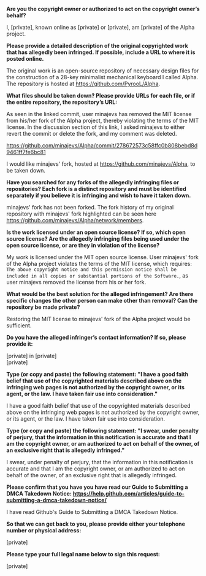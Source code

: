 **Are you the copyright owner or authorized to act on the copyright owner’s behalf?**

I, [private], known online as [private] or [private], am [private] of the Alpha project.

**Please provide a detailed description of the original copyrighted work that has allegedly been infringed. If possible, include a URL to where it is posted online.**

The original work is an open-source repository of necessary design files for the construction of a 28-key minimalist mechanical keyboard I called Alpha. The repository is hosted at https://github.com/PyrooL/Alpha.

**What files should be taken down? Please provide URLs for each file, or if the entire repository, the repository’s URL:**

As seen in the linked commit, user minajevs has removed the MIT license from his/her fork of the Alpha project, thereby violating the terms of the MIT license. In the discussion section of this link, I asked minajevs to either revert the commit or delete the fork, and my comment was deleted.  

https://github.com/minajevs/Alpha/commit/278672573c58ffc0b808bebd8d9461ff7fe6bc81

I would like minajevs' fork, hosted at https://github.com/minajevs/Alpha, to be taken down.

**Have you searched for any forks of the allegedly infringing files or repositories? Each fork is a distinct repository and must be identified separately if you believe it is infringing and wish to have it taken down.**

minajevs' fork has not been forked. The fork history of my original repository with minajevs' fork highlighted can be seen here https://github.com/minajevs/Alpha/network/members.

**Is the work licensed under an open source license? If so, which open source license? Are the allegedly infringing files being used under the open source license, or are they in violation of the license?**

My work is licensed under the MIT open source license. User minajevs' fork of the Alpha project violates the terms of the MIT license, which requires: `The above copyright notice and this permission notice shall be included in all copies or substantial portions of the Software.`, as user minajevs removed the license from his or her fork.

**What would be the best solution for the alleged infringement? Are there specific changes the other person can make other than removal? Can the repository be made private?**

Restoring the MIT license to minajevs' fork of the Alpha project would be sufficient.

**Do you have the alleged infringer’s contact information? If so, please provide it:**

[private] in [private]  
[private]

**Type (or copy and paste) the following statement: "I have a good faith belief that use of the copyrighted materials described above on the infringing web pages is not authorized by the copyright owner, or its agent, or the law. I have taken fair use into consideration."**

I have a good faith belief that use of the copyrighted materials described above on the infringing web pages is not authorized by the copyright owner, or its agent, or the law. I have taken fair use into consideration.

**Type (or copy and paste) the following statement: "I swear, under penalty of perjury, that the information in this notification is accurate and that I am the copyright owner, or am authorized to act on behalf of the owner, of an exclusive right that is allegedly infringed."**

I swear, under penalty of perjury, that the information in this notification is accurate and that I am the copyright owner, or am authorized to act on behalf of the owner, of an exclusive right that is allegedly infringed.

**Please confirm that you have you have read our Guide to Submitting a DMCA Takedown Notice: https://help.github.com/articles/guide-to-submitting-a-dmca-takedown-notice/**

I have read Github's Guide to Submitting a DMCA Takedown Notice.

**So that we can get back to you, please provide either your telephone number or physical address:**

[private]

**Please type your full legal name below to sign this request:**

[private]
